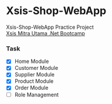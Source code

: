 # Xsis-Shop-WebApp
Xsis-Shop-WebApp Practice Project  
[Xsis Mitra Utama .Net Bootcamp](https://xsis.co.id)

### Task
- [x] Home Module
- [x] Customer Module
- [x] Supplier Module
- [x] Product Module
- [x] Order Module
- [ ] Role Management
